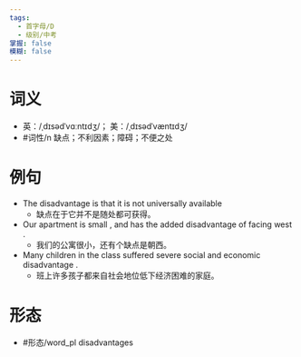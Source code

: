 ```yaml
---
tags:
  - 首字母/D
  - 级别/中考
掌握: false
模糊: false
---
```

# 词义
- 英：/ˌdɪsədˈvɑːntɪdʒ/； 美：/ˌdɪsədˈvæntɪdʒ/
- #词性/n  缺点；不利因素；障碍；不便之处
# 例句
- The disadvantage is that it is not universally available
	- 缺点在于它并不是随处都可获得。
- Our apartment is small , and has the added disadvantage of facing west .
	- 我们的公寓很小，还有个缺点是朝西。
- Many children in the class suffered severe social and economic disadvantage .
	- 班上许多孩子都来自社会地位低下经济困难的家庭。
# 形态
- #形态/word_pl disadvantages
